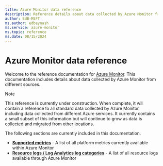 ```yaml
---
title: Azure Monitor data reference
description: Reference details about data collected by Azure Monitor from different sources.
author: EdB-MSFT
ms.author: edbaynash
ms.service: azure-monitor
ms.topic: reference
ms.date: 08/15/2024
---
```

# Azure Monitor data reference
Welcome to the reference documentation for [Azure Monitor](/azure/azure-monitor/). This documentation includes details about data collected by Azure Monitor from different sources.

> [!NOTE]
> This reference is currently under construction. When complete, it will contain a reference to all standard data collected by Azure Monitor, including data collected from different Azure services. It currently contains a small subset of this information but will continue to grow as data is collected and migrated from other locations.

The following sections are currently included in this documentation.

- [**Supported metrics**](./metrics-index.md)  - A list of all platform  metrics currently available within Azure Monitor
- [**Resource logs / Log Analytics log categories**](./logs-index.md)  - A list of all resource logs available through Azure Monitor 
